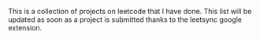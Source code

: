 This is a collection of projects on leetcode that I have done. This list will be updated as soon as a project is submitted thanks to the leetsync google extension.
